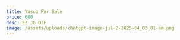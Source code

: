 ```yaml
---
title: Yasuo For Sale
price: 600
desc: EZ JG DIF
image: /assets/uploads/chatgpt-image-jul-2-2025-04_03_01-am.png
---
```

